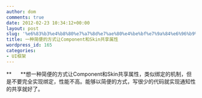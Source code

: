```yaml
---
author: dom
comments: true
date: 2012-02-23 10:34:12+00:00
layout: post
slug: '%e6%83%b3%e4%b8%80%e7%a7%8d%e7%ae%80%e4%be%bf%e7%9a%84%e6%96%b9%e5%bc%8f%e8%ae%a9component%e5%92%8cskin%e5%85%b1%e4%ba%ab%e5%b1%9e%e6%80%a7'
title: 一种简便的方式让Component和Skin共享属性
wordpress_id: 165
categories:
- UI框架
---
```


**      **想一种简便的方式让Component和Skin共享属性，类似绑定的机制，但是不要完全实现绑定，性能不高。能够以简便的方式，写很少的代码就实现通知性的共享就好了。
